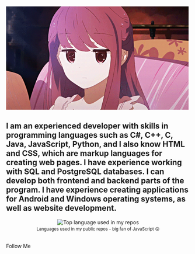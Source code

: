 ![Header](https://github.com/TkachevskiyOleg/tkachevskiyoleg/blob/main/assets/2e1a15ac96cbe043468c4bfad79de5b4.gif)  

## I am an experienced developer with skills in programming languages ​​such as C#, C++, C, Java, JavaScript, Python, and I also know HTML and CSS, which are markup languages ​​for creating web pages. I have experience working with SQL and PostgreSQL databases. I can develop both frontend and backend parts of the program. I have experience creating applications for Android and Windows operating systems, as well as website development.

<div align="center">
  <img width="" src="https://github-readme-stats.vercel.app/api/top-langs/?username=TkachevskiyOleg=compact&hide_title=1&card_width=300" alt="Top language used in my repos" />
  <br />
  <small>Languages used in my public repos - big fan of JavaScript 😛</small>
  <br />
  <br />
</div>

Follow Me
